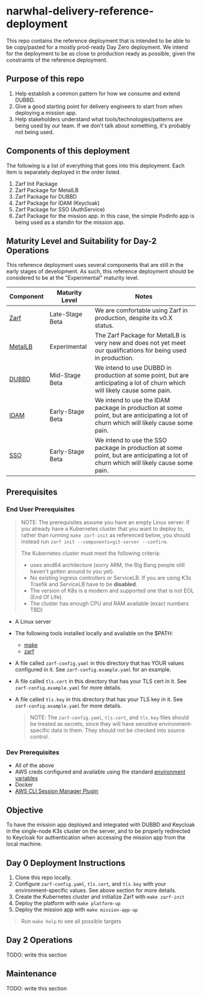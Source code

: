 # narwhal-delivery-reference-deployment

This repo contains the reference deployment that is intended to be able to be copy/pasted for a mostly prod-ready Day Zero deployment. We intend for the deployment to be as close to production ready as possible, given the constraints of the reference deployment.

## Purpose of this repo

1. Help establish a common pattern for how we consume and extend DUBBD.
2. Give a good starting point for delivery engineers to start from when deploying a mission app.
3. Help stakeholders understand what tools/technologies/patterns are being used by our team. If we don't talk about something, it's probably not being used.

## Components of this deployment

The following is a list of everything that goes into this deployment. Each item is separately deployed in the order listed.

1. Zarf Init Package
2. Zarf Package for MetalLB
3. Zarf Package for DUBBD
4. Zarf Package for IDAM (Keycloak)
5. Zarf Package for SSO (AuthService)
6. Zarf Package for the mission app. In this case, the simple Podinfo app is being used as a standin for the mission app.

## Maturity Level and Suitability for Day-2 Operations

This reference deployment uses several components that are still in the early stages of development. As such, this reference deployment should be considered to be at the "Experimental" maturity level.

| Component                                                         | Maturity Level   | Notes                                                                                                                                 |
|-------------------------------------------------------------------|------------------|---------------------------------------------------------------------------------------------------------------------------------------|
| [Zarf](https://github.com/defenseunicorns/zarf)                   | Late-Stage Beta  | We are comfortable using Zarf in production, despite its v0.X status.                                                                 |
| [MetalLB](https://github.com/defenseunicorns/uds-capability-metallb) | Experimental     | The Zarf Package for MetalLB is very new and does not yet meet our qualifications for being used in production.                       |
| [DUBBD](https://github.com/defenseunicorns/uds-package-dubbd)     | Mid-Stage Beta   | We intend to use DUBBD in production at some point, but are anticipating a lot of churn which will likely cause some pain.            |
| [IDAM](https://github.com/defenseunicorns/uds-idam)               | Early-Stage Beta | We intend to use the IDAM package in production at some point, but are anticipating a lot of churn which will likely cause some pain. |
| [SSO](https://github.com/defenseunicorns/uds-sso)                 | Early-Stage Beta | We intend to use the SSO package in production at some point, but are anticipating a lot of churn which will likely cause some pain.  |

## Prerequisites

### End User Prerequisites

> NOTE: The prerequisites assume you have an empty Linux server. If you already have a Kubernetes cluster that you want to deploy to, rather than running `make zarf-init` as referenced below, you should instead run `zarf init --components=git-server --confirm`.
>
> The Kubernetes cluster must meet the following criteria:
>   - uses amd64 architecture (sorry ARM, the Big Bang people still haven't gotten around to you yet).
>   - No existing ingress controllers or ServiceLB. If you are using K3s Traefik and ServiceLB have to be **disabled**.
>   - The version of K8s is a modern and supported one that is not EOL (End Of Life).
>   - The cluster has enough CPU and RAM available (exact numbers TBD)

- A Linux server
- The following tools installed locally and available on the $PATH:
  - [make](https://www.gnu.org/software/make/)
  - [zarf](https://github.com/defenseunicorns/zarf)
- A file called `zarf-config.yaml` in this directory that has YOUR values configured in it. See `zarf-config.example.yaml` for an example.
- A file called `tls.cert` in this directory that has your TLS cert in it. See `zarf-config.example.yaml` for more details.
- A file called `tls.key` in this directory that has your TLS key in it. See `zarf-config.example.yaml` for more details.

  > NOTE: The `zarf-config.yaml`, `tls.cert`, and `tls.key` files should be treated as secrets, since they will have sensitive environment-specific data in them. They should not be checked into source control.

### Dev Prerequisites

- All of the above
- AWS creds configured and available using the standard [environment variables](https://docs.aws.amazon.com/cli/latest/userguide/cli-configure-envvars.html)
- Docker
- [AWS CLI Session Manager Plugin](https://docs.aws.amazon.com/systems-manager/latest/userguide/session-manager-working-with-install-plugin.html)

## Objective

To have the mission app deployed and integrated with DUBBD and Keycloak in the single-node K3s cluster on the server, and to be properly redirected to Keycloak for authentication when accessing the mission app from the local machine.

## Day 0 Deployment Instructions

1. Clone this repo locally.
2. Configure `zarf-config.yaml`, `tls.cert`, and `tls.key` with your environment-specific values. See above section for more details.
3. Create the Kubernetes cluster and initialize Zarf with `make zarf-init`
4. Deploy the platform with `make platform-up`
5. Deploy the mission app with `make mission-app-up`

> Run `make help` to see all possible targets

## Day 2 Operations

TODO: write this section

## Maintenance

TODO: write this section
